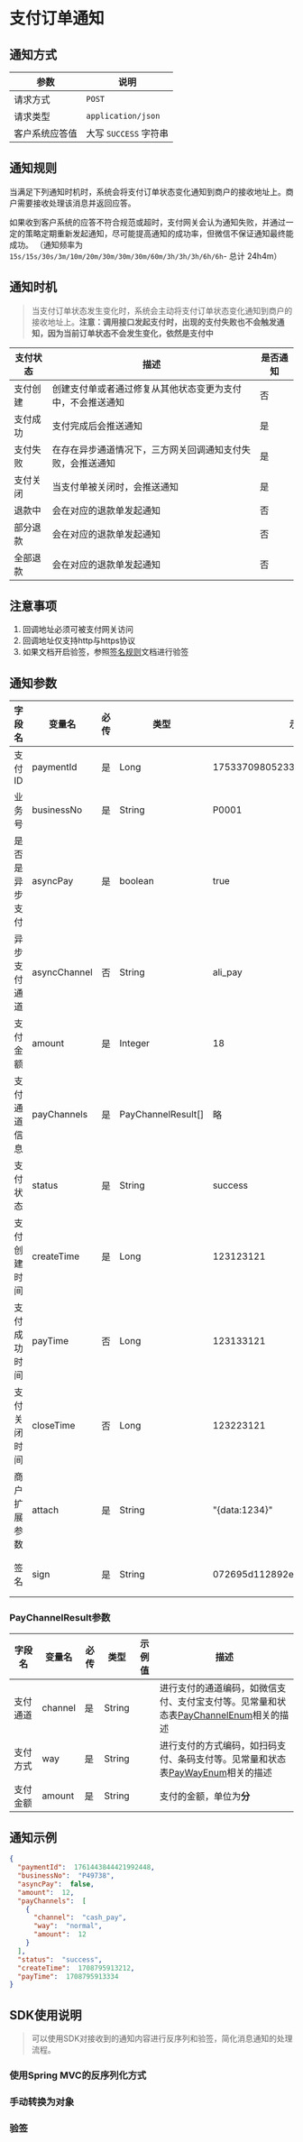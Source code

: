 # 支付订单通知

## 通知方式

| 参数      | 说明                 |
|---------|--------------------|
| 请求方式    | `POST`             |
| 请求类型    | `application/json` |
| 客户系统应答值 | 大写 `SUCCESS` 字符串   |


## 通知规则
当满足下列通知时机时，系统会将支付订单状态变化通知到商户的接收地址上。商户需要接收处理该消息并返回应答。

如果收到客户系统的应答不符合规范或超时，支付网关会认为通知失败，并通过一定的策略定期重新发起通知，尽可能提高通知的成功率，但微信不保证通知最终能成功。
（通知频率为`15s/15s/30s/3m/10m/20m/30m/30m/30m/60m/3h/3h/3h/6h/6h`- 总计 24h4m）


## 通知时机
> 当支付订单状态发生变化时，系统会主动将支付订单状态变化通知到商户的接收地址上。**注意：调用接口发起支付时，出现的支付失败也不会触发通知，因为当前订单状态不会发生变化，依然是支付中**

| 支付状态 | 描述                            | 是否通知 |
|------|-------------------------------|------|
| 支付创建 | 创建支付单或者通过修复从其他状态变更为支付中，不会推送通知 | 否    |
| 支付成功 | 支付完成后会推送通知                    | 是    |
| 支付失败 | 在存在异步通道情况下，三方网关回调通知支付失败，会推送通知 | 是    |
| 支付关闭 | 当支付单被关闭时，会推送通知                | 是    |
| 退款中  | 会在对应的退款单发起通知                  | 否    |
| 部分退款 | 会在对应的退款单发起通知                  | 否    |
| 全部退款 | 会在对应的退款单发起通知                  | 否    |


## 注意事项
1. 回调地址必须可被支付网关访问
2. 回调地址仅支持http与https协议
3. 如果文档开启验签，参照[签名规则](../overview/签名规则.md)文档进行验签

## 通知参数

| 字段名<img width=70/> | 变量名       | 必传 | 类型               | 示例值                           | 描述                                                         |
| --------------------- | ------------ | ---- | ------------------ | -------------------------------- | ------------------------------------------------------------ |
| 支付ID                | paymentId    | 是   | Long               | 1753370980523384832              | 这次支付单的唯一标示                                         |
| 业务号                | businessNo   | 是   | String             | P0001                            | 支付时客户系统传输的业务编码                                 |
| 是否是异步支付        | asyncPay     | 是   | boolean            | true                             | 本次支付中是否存在异步支付通道                               |
| 异步支付通道          | asyncChannel | 否   | String             | ali_pay                          | 支付的通道编码，如微信支付、支付宝支付等。见常量和状态表[PayChannelEnum](/daxpay/guides/other/常量和状态表.md#支付通道-paychannelenum)相关的描述 |
| 支付金额              | amount       | 是   | Integer            | 18                               | 支付的金额，单位为**分**                                     |
| 支付通道信息          | payChannels  | 是   | PayChannelResult[] | 略                               | 见下方`PayChannelResult`参数介绍                             |
| 支付状态              | status       | 是   | String             | success                          | 见常量和状态表[PayStatusEnum](/daxpay/guides/other/常量和状态表.md#支付状态-paystatusenum)相关的描述 |
| 支付创建时间          | createTime   | 是   | Long               | 123123121                        | 使用时间戳(秒级)                                             |
| 支付成功时间          | payTime      | 否   | Long               | 123133121                        | 使用时间戳(秒级)                                             |
| 支付关闭时间          | closeTime    | 否   | Long               | 123223121                        | 使用时间戳(秒级)                                             |
| 商户扩展参数          | attach       | 是   | String             | "{data:1234}"                    | 回调时会原样返回                                             |
| 签名                  | sign         | 是   | String             | 072695d112892e382a7093b81e6a52af | 如果在后台系统中开启验签选项后必填                           |

### PayChannelResult参数

| 字段名<img width=70/> | 变量名  | 必传 | 类型   | 示例值 | 描述                                                         |
| --------------------- | ------- | ---- | ------ | ------ | ------------------------------------------------------------ |
| 支付通道              | channel | 是   | String |        | 进行支付的通道编码，如微信支付、支付宝支付等。见常量和状态表[PayChannelEnum](/daxpay/guides/other/常量和状态表.md#支付通道-paychannelenum)相关的描述 |
| 支付方式              | way     | 是   | String |        | 进行支付的方式编码，如扫码支付、条码支付等。见常量和状态表[PayWayEnum](/daxpay/guides/other/常量和状态表.md#支付方式-paywayenum)相关的描述 |
| 支付金额              | amount  | 是   | String |        | 支付的金额，单位为**分**                                     |

## 通知示例

```json
{
  "paymentId":  1761443844421992448,
  "businessNo":  "P49738",
  "asyncPay":  false,
  "amount":  12,
  "payChannels":  [
    {
      "channel":  "cash_pay",
      "way":  "normal",
      "amount":  12
    }
  ],
  "status":  "success",
  "createTime":  1708795913212,
  "payTime":  1708795913334
}
```

## SDK使用说明
> 可以使用SDK对接收到的通知内容进行反序列和验签，简化消息通知的处理流程。

### 使用Spring MVC的反序列化方式

### 手动转换为对象

### 验签
